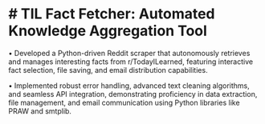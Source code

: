 # # TIL Fact Fetcher: Automated Knowledge Aggregation Tool

• Developed a Python-driven Reddit scraper that autonomously retrieves and manages interesting facts from r/TodayILearned, featuring interactive fact selection, file saving, and email distribution capabilities.

• Implemented robust error handling, advanced text cleaning algorithms, and seamless API integration, demonstrating proficiency in data extraction, file management, and email communication using Python libraries like PRAW and smtplib.
